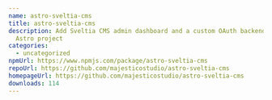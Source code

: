 ```yaml
---
name: astro-sveltia-cms
title: astro-sveltia-cms
description: Add Sveltia CMS admin dashboard and a custom OAuth backend to your
  Astro project
categories:
  - uncategorized
npmUrl: https://www.npmjs.com/package/astro-sveltia-cms
repoUrl: https://github.com/majesticostudio/astro-sveltia-cms
homepageUrl: https://github.com/majesticostudio/astro-sveltia-cms
downloads: 114
---
```

